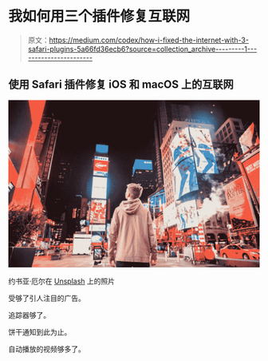 # 我如何用三个插件修复互联网

> 原文：<https://medium.com/codex/how-i-fixed-the-internet-with-3-safari-plugins-5a66fd36ecb6?source=collection_archive---------1----------------------->

## 使用 Safari 插件修复 iOS 和 macOS 上的互联网

![](img/4574fa65e8a437585948f72d9ced299a.png)

约书亚·厄尔在 [Unsplash](https://unsplash.com?utm_source=medium&utm_medium=referral) 上的照片

受够了引人注目的广告。

追踪器够了。

饼干通知到此为止。

自动播放的视频够多了。